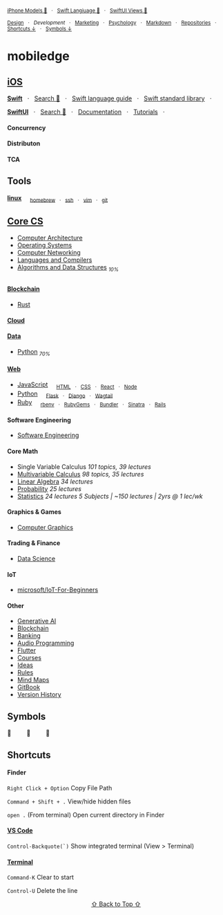 <sub>[iPhone Models 🔎](http://mobiledge.github.io/search/iphone-models.html)  &nbsp; · &nbsp;
[Swift Langiuage 🔎](http://mobiledge.github.io/search/swift-lang.html) &nbsp; · &nbsp;
[SwiftUI Views 🔎](http://mobiledge.github.io/search/swiftui-views.html)</sub>

<sub>[Design](https://github.com/mobilege/design/blob/master/README.md) &nbsp; · &nbsp;
*Development* &nbsp; · &nbsp;
[Marketing](https://github.com/mobilege/marketing/blob/master/README.md) &nbsp; · &nbsp;
[Psychology](https://github.com/mobilege/psychology/blob/master/README.md) &nbsp; · &nbsp;
[Markdown](https://github.com/mobilege/mobilege.github.io/blob/master/markdown.md) &nbsp; · &nbsp;
[Repositories](https://github.com/mobilege?tab=repositories) &nbsp; · &nbsp;
[Shortcuts ↓](#shortcuts) &nbsp; · &nbsp;
[Symbols ↓](#symbols)</sup>

# mobiledge
## [iOS](https://github.com/mobilege/ios-development/blob/master/README.md)

[**Swift**](https://github.com/mobilege/swift/blob/master/README.md)  &nbsp; · &nbsp;
[Search 🔎](http://mobiledge.github.io/search/swift-lang.html)  &nbsp; · &nbsp;
[Swift language guide](https://docs.swift.org/swift-book/documentation/the-swift-programming-language/)  &nbsp; · &nbsp;
[Swift standard library](https://developer.apple.com/documentation/swift/swift-standard-library)  &nbsp; · &nbsp;

[**SwiftUI**](https://github.com/mobilege/ios-development/blob/master/swiftui.md)  &nbsp; · &nbsp;
[Search 🔎](http://mobiledge.github.io/search/swiftui-views.html)  &nbsp; · &nbsp;
[Documentation](https://developer.apple.com/documentation/swiftui/)  &nbsp; · &nbsp;
[Tutorials](https://developer.apple.com/tutorials/swiftui)  &nbsp; · &nbsp;

#### Concurrency
#### Distributon
#### TCA

## Tools
[**linux**](https://github.com/mobiledge/linux/blob/master/README.md) &nbsp; &nbsp;
<sub>[homebrew](https://github.com/mobiledge/linux/blob/master/homebrew.md) 
&nbsp; · &nbsp; [ssh](https://github.com/mobiledge/linux/blob/master/ssh.md)
&nbsp; · &nbsp; [vim](https://github.com/mobiledge/linux/blob/master/vim.md)
&nbsp; · &nbsp; [git](https://github.com/mobiledge/linux/blob/master/git.md)</sup>

## [Core CS](https://github.com/mobiledge/mobiledge.github.io/blob/master/core-cs.md)
- [Computer Architecture](https://github.com/mobilege/computer-architecture/blob/master/README.md)
- [Operating Systems](https://github.com/mobilege/operating-systems/blob/main/README.md)
- [Computer Networking](https://github.com/mobilege/computer-networking/blob/master/README.md)
- [Languages and Compilers](https://github.com/mobilege/compilers/blob/master/README.md)
- [Algorithms and Data Structures](https://github.com/mobilege/algorithms) <sub>_10%_</sub>

##
#### [Blockchain](https://github.com/mobiledge/mobiledge.github.io/blob/master/blockchain.md)
- [Rust](https://github.com/mobiledge/rust/blob/main/README.md)
#### [Cloud](https://github.com/mobiledge/cloud/blob/main/README.md)
#### [Data](https://github.com/mobilege/data-science/blob/master/README.md)
- [Python](https://github.com/mobiledge/python/blob/main/README.md) <sub>_70%_</sub>
#### [Web](https://github.com/mobilege/web-development/blob/master/README.md)
- [JavaScript](https://github.com/mobilege/web-development/blob/master/javascript.md) &nbsp; &nbsp;
<sub>[HTML](https://github.com/mobilege/web-development/blob/master/html.md)
&nbsp; · &nbsp; [CSS](https://github.com/mobilege/web-development/blob/master/css.md)
&nbsp; · &nbsp; [React](https://github.com/mobiledge/web-development/blob/master/react.md)
&nbsp; · &nbsp; [Node](https://github.com/mobiledge/web-development/blob/master/node.md) </sub>
- [Python](https://github.com/mobiledge/python/blob/main/README.md) &nbsp; &nbsp;
<sub>[Flask](https://github.com/mobiledge/python/blob/main/flask.md) &nbsp; · &nbsp;
[Django](https://github.com/mobiledge/python/blob/main/django.md) &nbsp; · &nbsp;
[Wagtail](https://github.com/mobiledge/python/blob/main/wagtail.md)</sub>
- [Ruby](https://github.com/mobilege/web-development/blob/master/ruby.md) &nbsp; &nbsp;
<sub>[rbenv](https://github.com/mobilege/web-development/blob/master/ruby-rbenv.md) 
&nbsp; · &nbsp; [RubyGems](https://github.com/mobilege/web-development/blob/master/ruby-rubygems.md)
&nbsp; · &nbsp; [Bundler](https://github.com/mobilege/web-development/blob/master/ruby-bundler.md)
&nbsp; · &nbsp; [Sinatra](https://github.com/mobilege/web-development/blob/master/rb-sinatra.md)
&nbsp; · &nbsp; [Rails](https://github.com/mobilege/web-development/blob/master/ruby-rails.md)</sub>

#### Software Engineering
- [Software Engineering](https://github.com/mobiledge/software-architecture/blob/master/README.md)


#### Core Math
- Single Variable Calculus *101 topics, 39 lectures*
- [Multivariable Calculus](https://github.com/mobilege/multivariable-calculus/blob/master/README.md) *98 topics, 35 lectures*
- [Linear Algebra](https://github.com/mobilege/linear-algebra/blob/master/README.md) *34 lectures*
- [Probability](https://github.com/mobilege/probability/blob/master/README.md) *25 lectures*
- [Statistics](https://github.com/mobilege/statistics/blob/master/README.md) *24 lectures*
*5 Subjects | ~150 lectures | 2yrs @ 1 lec/wk*


#### Graphics & Games
- [Computer Graphics](https://github.com/mobilege/computer-graphics/blob/master/README.md)


#### Trading & Finance
- [Data Science](https://github.com/mobilege/data-science/blob/master/README.md)


#### IoT
- [microsoft/IoT-For-Beginners](https://github.com/microsoft/IoT-For-Beginners)


#### Other
- [Generative AI](https://github.com/mobiledge/mobiledge.github.io/blob/master/generative-ai.md)
- [Blockchain](https://github.com/mobiledge/mobiledge.github.io/blob/master/blockchain.md)
- [Banking](https://github.com/mobiledge/mobiledge.github.io/blob/master/banking.md)
- [Audio Programming](https://github.com/mobilege/audio-programming/blob/main/README.md)
- [Flutter](https://github.com/mobiledge/flutter/blob/main/README.md)
- [Courses](https://github.com/mobilege/mobilege.github.io/blob/master/courses.md)
- [Ideas](https://github.com/mobilege/mobilege.github.io/blob/master/ideas.md#ideas)
- [Rules](https://github.com/mobilege/mobilege.github.io/blob/master/rules.md#rules)
- [Mind Maps](https://miro.com/app/dashboard/)
- [GitBook](https://app.gitbook.com/@rabin-aapl/spaces)
- [Version History](https://github.com/mobilege/mobilege.github.io/blob/master/version-history.md)


## Symbols
 &nbsp; &nbsp; &nbsp; &nbsp; 
📖 &nbsp; &nbsp; &nbsp; &nbsp; 
🎦

## Shortcuts

#### Finder

`Right Click + Option` Copy File Path

`Command + Shift + .` View/hide hidden files 

`open .` (From terminal) Open current directory in Finder

#### [VS Code](https://code.visualstudio.com/shortcuts/keyboard-shortcuts-macos.pdf) 

``Control-Backquote(`)`` Show integrated terminal (View > Terminal)

#### [Terminal](https://support.apple.com/en-ca/guide/terminal/trmlshtcts/mac)


`Command-K` Clear to start

`Control-U` Delete the line



<p align="center"><a href="#mobilege">⇧ Back to Top ⇧</a></p>
